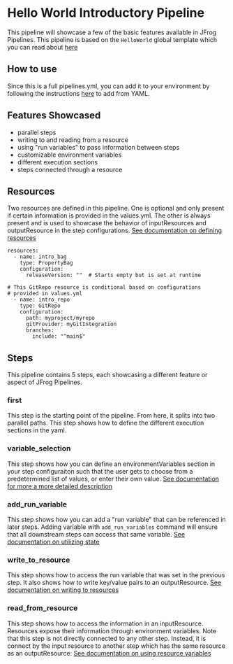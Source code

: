 # Hello World Introductory Pipeline
This pipeline will showcase a few of the basic features available in JFrog Pipelines. This pipeline is based on the `HelloWorld` global template which you can read about [here](https://www.jfrog.com/confluence/display/JFROG/Global+Templates)

## How to use
Since this is a full pipelines.yml, you can add it to your environment by following the instructions [here](https://www.jfrog.com/confluence/display/JFROG/Managing+Pipeline+Sources#ManagingPipelineSources-AddingaPipelineSource) to add from YAML.

## Features Showcased
- parallel steps
- writing to and reading from a resource
- using "run variables" to pass information between steps
- customizable environment variables
- different execution sections
- steps connected through a resource

## Resources
Two resources are defined in this pipeline. One is optional and only present if certain information is provided in the values.yml.  The other is always present and is used to showcase the behavior of inputResources and outputResource in the step configurations. [See documentation on defining resources](https://www.jfrog.com/confluence/display/JFROG/Pipelines+Resources)

```
resources:
  - name: intro_bag
    type: PropertyBag
    configuration:
      releaseVersion: ""  # Starts empty but is set at runtime

# This GitRepo resource is conditional based on configurations
# provided in values.yml
  - name: intro_repo
    type: GitRepo
    configuration:
      path: myproject/myrepo
      gitProvider: myGitIntegration
      branches:
        include: "^main$"
```

## Steps
This pipeline contains 5 steps, each showcasing a different feature or aspect of JFrog Pipelines.
### first
This step is the starting point of the pipeline. From here, it splits into two parallel paths. This step shows how to define the different execution sections in the yaml.

### variable_selection
This step shows how you can define an environmentVariables section in your step configuraiton such that the user gets to choose from a predetermined list of values, or enter their own value. [See documentation for more a more detailed description](https://www.jfrog.com/confluence/display/JFROG/Pipelines+Environment+Variables#PipelinesEnvironmentVariables-EnvironmentVariablesConfiguration)


### add_run_variable
This step shows how you can add a "run variable" that can be referenced in later steps. Adding variable with `add_run_variables` command will ensure that all downstream steps can access that same variable. [See documentation on utilizing state](https://www.jfrog.com/confluence/display/JFROG/Creating+Stateful+Pipelines#CreatingStatefulPipelines-runStateRunState)

### write_to_resource
This step shows how to access the run variable that was set in the previous step. It also shows how to write key/value pairs to an outputResource. [See documentation on writing to resources](https://www.jfrog.com/confluence/display/JFROG/Pipelines+Resources#PipelinesResources-UsingStatefulResources)

### read_from_resource
This step shows how to access the information in an inputResource. Resources expose their information through environment variables. Note that this step is not directly connected to any other step. Instead, it is connect by the input resource to another step which has the same resource as an outputResource. [See documentation on using resource variables](https://www.jfrog.com/confluence/display/JFROG/Pipelines+Resources#PipelinesResources-UsingResourcesValuesinEnvironmentVariables)
